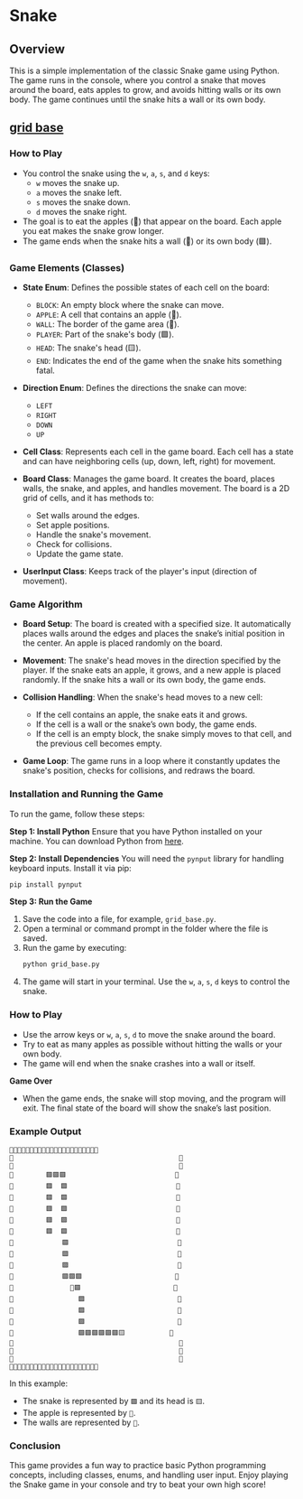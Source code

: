 # Snake

## Overview
This is a simple implementation of the classic Snake game using Python. The game runs in the console, where you control a snake that moves around the board, eats apples to grow, and avoids hitting walls or its own body. The game continues until the snake hits a wall or its own body.

## [grid base](./grid_base.py)
### How to Play
- You control the snake using the `w`, `a`, `s`, and `d` keys:
  - `w` moves the snake up.
  - `a` moves the snake left.
  - `s` moves the snake down.
  - `d` moves the snake right.
- The goal is to eat the apples (🍎) that appear on the board. Each apple you eat makes the snake grow longer.
- The game ends when the snake hits a wall (🔹) or its own body (🟪).


### Game Elements (Classes)

- **State Enum**: Defines the possible states of each cell on the board:
  - `BLOCK`: An empty block where the snake can move.
  - `APPLE`: A cell that contains an apple (🍎).
  - `WALL`: The border of the game area (🔹).
  - `PLAYER`: Part of the snake's body (🟪).
  - `HEAD`: The snake's head (🟨).
  - `END`: Indicates the end of the game when the snake hits something fatal.

- **Direction Enum**: Defines the directions the snake can move:
  - `LEFT`
  - `RIGHT`
  - `DOWN`
  - `UP`

- **Cell Class**: Represents each cell in the game board. Each cell has a state and can have neighboring cells (up, down, left, right) for movement.

- **Board Class**: Manages the game board. It creates the board, places walls, the snake, and apples, and handles movement. The board is a 2D grid of cells, and it has methods to:
  - Set walls around the edges.
  - Set apple positions.
  - Handle the snake's movement.
  - Check for collisions.
  - Update the game state.

- **UserInput Class**: Keeps track of the player's input (direction of movement).

### Game Algorithm

- **Board Setup**: The board is created with a specified size. It automatically places walls around the edges and places the snake’s initial position in the center. An apple is placed randomly on the board.

- **Movement**: The snake's head moves in the direction specified by the player. If the snake eats an apple, it grows, and a new apple is placed randomly. If the snake hits a wall or its own body, the game ends.

- **Collision Handling**: When the snake's head moves to a new cell:
  - If the cell contains an apple, the snake eats it and grows.
  - If the cell is a wall or the snake’s own body, the game ends.
  - If the cell is an empty block, the snake simply moves to that cell, and the previous cell becomes empty.

- **Game Loop**: The game runs in a loop where it constantly updates the snake's position, checks for collisions, and redraws the board.

### Installation and Running the Game

To run the game, follow these steps:

 **Step 1: Install Python**
Ensure that you have Python installed on your machine. You can download Python from [here](https://www.python.org/downloads/).

**Step 2: Install Dependencies**
You will need the `pynput` library for handling keyboard inputs. Install it via pip:
```bash
pip install pynput
```

**Step 3: Run the Game**
1. Save the code into a file, for example, `grid_base.py`.
2. Open a terminal or command prompt in the folder where the file is saved.
3. Run the game by executing:
   ```bash
   python grid_base.py
   ```
4. The game will start in your terminal. Use the `w`, `a`, `s`, `d` keys to control the snake.

### How to Play
- Use the arrow keys or `w`, `a`, `s`, `d` to move the snake around the board.
- Try to eat as many apples as possible without hitting the walls or your own body.
- The game will end when the snake crashes into a wall or itself.

**Game Over**
- When the game ends, the snake will stop moving, and the program will exit. The final state of the board will show the snake’s last position.

### Example Output
```
🔹🔹🔹🔹🔹🔹🔹🔹🔹🔹🔹🔹🔹🔹🔹🔹🔹🔹🔹🔹🔹🔹
🔹                                         🔹
🔹                                         🔹
🔹        🟪🟪🟪                           🔹
🔹        🟪  🟪                           🔹
🔹        🟪  🟪                           🔹
🔹        🟪  🟪                           🔹
🔹        🟪  🟪                           🔹
🔹        🟪  🟪                           🔹
🔹            🟪                           🔹
🔹            🟪                           🔹
🔹            🟪                           🔹
🔹            🟪🟪🟪                       🔹
🔹              🍎🟪                       🔹
🔹                🟪                       🔹
🔹                🟪                       🔹
🔹                🟪                       🔹
🔹                🟪🟪🟪🟪🟪🟪🟨           🔹
🔹                                         🔹
🔹                                         🔹
🔹                                         🔹
🔹🔹🔹🔹🔹🔹🔹🔹🔹🔹🔹🔹🔹🔹🔹🔹🔹🔹🔹🔹🔹🔹
```

In this example:
- The snake is represented by `🟪` and its head is `🟨`.
- The apple is represented by `🍎`.
- The walls are represented by `🔹`.

### Conclusion
This game provides a fun way to practice basic Python programming concepts, including classes, enums, and handling user input. Enjoy playing the Snake game in your console and try to beat your own high score!
